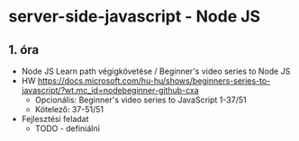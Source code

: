 # server-side-javascript - Node JS
## 1. óra
* Node JS Learn path végigkövetése / Beginner's video series to Node JS
* HW https://docs.microsoft.com/hu-hu/shows/beginners-series-to-javascript/?wt.mc_id=nodebeginner-github-cxa
  * Opcionális: Beginner's video series to JavaScript 1-37/51
  * Kötelező: 37-51/51
* Fejlesztési feladat
  * TODO - definiálni
